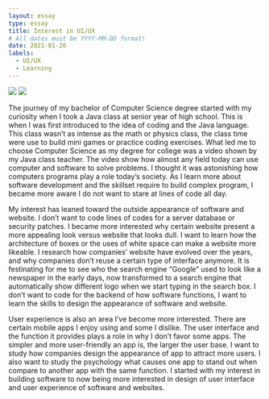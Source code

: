 ```yaml
---
layout: essay
type: essay
title: Interest in UI/UX
# All dates must be YYYY-MM-DD format!
date: 2021-01-20
labels:
  - UI/UX
  - Learning
---
```


<img class="ui medium left floated image" src="../images/old google.png">
<img class="ui medium left floated image" src="../images/search.png">


The journey of my bachelor of Computer Science degree started with my curiosity when I took a Java class at senior year of high school. This is when I was first introduced to the idea of coding and the Java language. This class wasn’t as intense as the math or physics class, the class time were use to build mini games or practice coding exercises. What led me to choose Computer Science as my degree for college was a video shown by my Java class teacher. The video show how almost any field today can use computer and software to solve problems. I thought it was astonishing how computers programs play a role today’s society. As I learn more about software development and the skillset require to build complex program, I became more aware I do not want to stare at lines of code all day. 

My interest has leaned toward the outside appearance of software and website. I don’t want to code lines of codes for a server database or security patches. I became more interested why certain website present a more appealing look versus website that looks dull. I want to learn how the architecture of boxes or the uses of white space can make a website more likeable. I research how companies’ website have evolved over the years, and why companies don’t reuse a certain type of interface anymore. It is festinating for me to see who the search engine “Google” used to look like a newspaper in the early days, now transformed to a search engine that automatically show different logo when we start typing in the search box. I don’t want to code for the backend of how software functions, I want to learn the skills to design the appearance of software and website. 

User experience is also an area I’ve become more interested. There are certain mobile apps I enjoy using and some I dislike. The user interface and the function it provides plays a role in why I don’t favor some apps. The simpler and more user-friendly an app is, the larger the user base. I want to study how companies design the appearance of app to attract more users. I also want to study the psychology what causes one app to stand out when compare to another app with the same function. I started with my interest in building software to now being more interested in design of user interface and user experience of software and websites.

